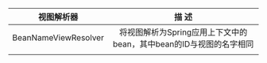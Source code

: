 | 视图解析器 | 描 述 |
| :---: | :---: |
| BeanNameViewResolver | 将视图解析为Spring应用上下文中的bean，其中bean的ID与视图的名字相同 |
|  |  |



